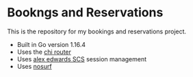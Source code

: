 # Bookngs and Reservations

This is the repository for my bookings and reservations project.

- Built in Go version 1.16.4
- Uses the [chi router](https://github.com/go-chi/chi)
- Uses [alex edwards SCS](https://github.com/alexedwards/scs/v2) session management
- Uses [nosurf](https://github.com/justinas/nosurf) 
